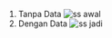 1. Tanpa Data
   ![ss awal](https://github.com/user-attachments/assets/192e4ea3-50df-4ec8-9b0c-20f91b409cf4)
2. Dengan Data
   ![ss jadi](https://github.com/user-attachments/assets/80646f1c-9827-4c84-a2ed-5b583a7844a6)
